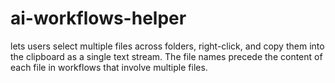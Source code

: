 # ai-workflows-helper
lets users select multiple files across folders, right-click, and copy them into the clipboard as a single text stream. The file names precede the content of each file in workflows that involve multiple files.
